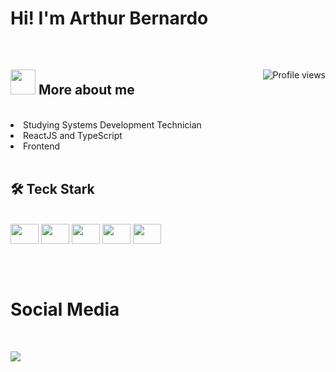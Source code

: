<h1> Hi! I'm Arthur Bernardo </h1>

<br>

<div>

  <img src="https://komarev.com/ghpvc/?username=arthurbernardomorferreira&color=yellow" alt="Profile views" align="right" />

  <h2> <img src="https://user-images.githubusercontent.com/94569572/212257400-a1de5bbf-f9ba-4260-bbed-4791f3c27682.png" width="40px"> More about me </h2>
  
  <br>
  
  <li> Studying Systems Development Technician </li>
  <li> ReactJS and TypeScript </li>
  <li> Frontend </li>
  
  <br>

</div>

<div>
  
  <h2> 🛠️ Teck Stark </h2>
 
<br>
   
  <img height="32em" width=45 src="https://cdn.jsdelivr.net/gh/devicons/devicon/icons/javascript/javascript-original.svg" />
  <img height="32em" width=45 src="https://cdn.jsdelivr.net/gh/devicons/devicon/icons/typescript/typescript-plain.svg" />
  <img height="32em" width=45 src="https://cdn.jsdelivr.net/gh/devicons/devicon/icons/react/react-original.svg" />
  <img height="32em" width=45 src="https://cdn.jsdelivr.net/gh/devicons/devicon/icons/html5/html5-original.svg" />
  <img height="32em" width=45 src="https://cdn.jsdelivr.net/gh/devicons/devicon/icons/css3/css3-original.svg" />
  
</div>

##

<br>

<div>
  
  <h1> Social Media </h1>
  
  <br>

  <a href="https://www.linkedin.com/in/arthur-bernardo-moreira-ferreira-36b1201a8/" target="_blank"> <img src="https://img.shields.io/badge/LinkedIn-0077B5?style=for-the-badge&logo=linkedin&logoColor=white" target="_blank"></a>
  
</div>
